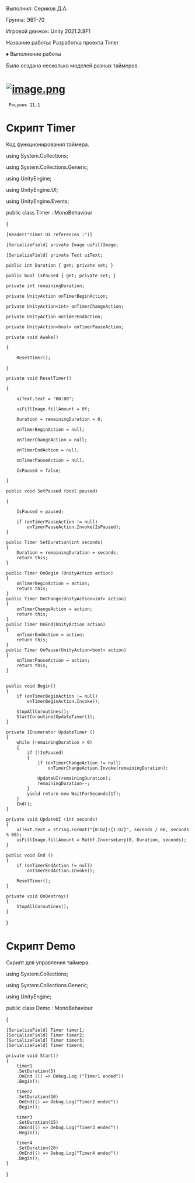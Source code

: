 
Выполнил: Сериков Д.А.

Группа: ЭВТ-70

Игровой движок: Unity 2021.3.9F1

Название работы: Разработка проекта Timer

⦁	Выполнение работы

Было создано несколько моделей разных таймеров.
 
# [![image.png](https://i.postimg.cc/QMDfXYgc/image.png)](https://postimg.cc/v4PrhzNm) 
 
     Рисунок 11.1

#	Скрипт Timer

Код функционирования таймера.

using System.Collections;

using System.Collections.Generic;

using UnityEngine;

using UnityEngine.UI;

using UnityEngine.Events;

public class Timer : MonoBehaviour

{

    [Header("Timer UI references :")]
    
    [SerializeField] private Image uiFillImage;
    
    [SerializeField] private Text uiText;

    public int Duration { get; private set; }

    public bool IsPaused { get; private set; }

    private int remainingDuration;

    private UnityAction onTimerBeginAction;
    
    private UnityAction<int> onTimerChangeAction;
    
    private UnityAction onTimerEndAction;
    
    private UnityAction<bool> onTimerPauseAction;

    private void Awake()
    
    {
    
        ResetTimer();
        
    }

    private void ResetTimer()
    
    {
    
        uiText.text = "00:00";
        
        uiFillImage.fillAmount = 0f;

        Duration = remainingDuration = 0;

        onTimerBeginAction = null;
        
        onTimerChangeAction = null;
        
        onTimerEndAction = null;
        
        onTimerPauseAction = null;

        IsPaused = false;
        
    }

    public void SetPaused (bool paused)
    
    {
    
        IsPaused = paused;

        if (onTimerPauseAction != null)
            onTimerPauseAction.Invoke(IsPaused);
    }

    public Timer SetDuration(int seconds)
    {
        Duration = remainingDuration = seconds;
        return this;
    }

    public Timer OnBegin (UnityAction action)
    {
        onTimerBeginAction = action;
        return this;
    }
    public Timer OnChange(UnityAction<int> action)
    {
        onTimerChangeAction = action;
        return this;
    }
    public Timer OnEnd(UnityAction action)
    {
        onTimerEndAction = action;
        return this;
    }
    public Timer OnPause(UnityAction<bool> action)
    {
        onTimerPauseAction = action;
        return this;
    }


    public void Begin()
    {
        if (onTimerBeginAction != null)
            onTimerBeginAction.Invoke();

        StopAllCoroutines();
        StartCoroutine(UpdateTimer());
    }

    private IEnumerator UpdateTimer ()
    {
        while (remainingDuration > 0)
        {
            if (!IsPaused)
            {
                if (onTimerChangeAction != null)
                    onTimerChangeAction.Invoke(remainingDuration);

                UpdateUI(remainingDuration);
                remainingDuration--;
            }
            yield return new WaitForSeconds(1f);
        }
        End();
    }

    private void UpdateUI (int seconds)
    {
        uiText.text = string.Format("{0:D2}:{1:D2}", seconds / 60, seconds % 60);
        uiFillImage.fillAmount = Mathf.InverseLerp(0, Duration, seconds);
    }

    public void End ()
    {
        if (onTimerEndAction != null)
            onTimerEndAction.Invoke();

        ResetTimer();
    }

    private void OnDestroy()
    {
        StopAllCoroutines();
    }
}

#	Скрипт Demo

Скрипт для управления таймера.

using System.Collections;

using System.Collections.Generic;

using UnityEngine;

public class Demo : MonoBehaviour

{

    [SerializeField] Timer timer1;
    [SerializeField] Timer timer2;
    [SerializeField] Timer timer3;
    [SerializeField] Timer timer4;

    private void Start()
    {
        timer1
        .SetDuration(5)
        .OnEnd (() => Debug.Log ("Timer1 ended"))
        .Begin();

        timer2
        .SetDuration(10)
        .OnEnd(() => Debug.Log("Timer2 ended"))
        .Begin();

        timer3
        .SetDuration(15)
        .OnEnd(() => Debug.Log("Timer3 ended"))
        .Begin();

        timer4
        .SetDuration(20)
        .OnEnd(() => Debug.Log("Timer4 ended"))
        .Begin();
    }
}
